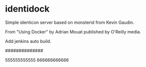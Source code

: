 identidock
==========

Simple identicon server based on monsterid from Kevin Gaudin.

From "Using Docker" by Adrian Mouat published by O'Reilly media.

Add jenkins auto build.

##############


555555555555
666666666666
